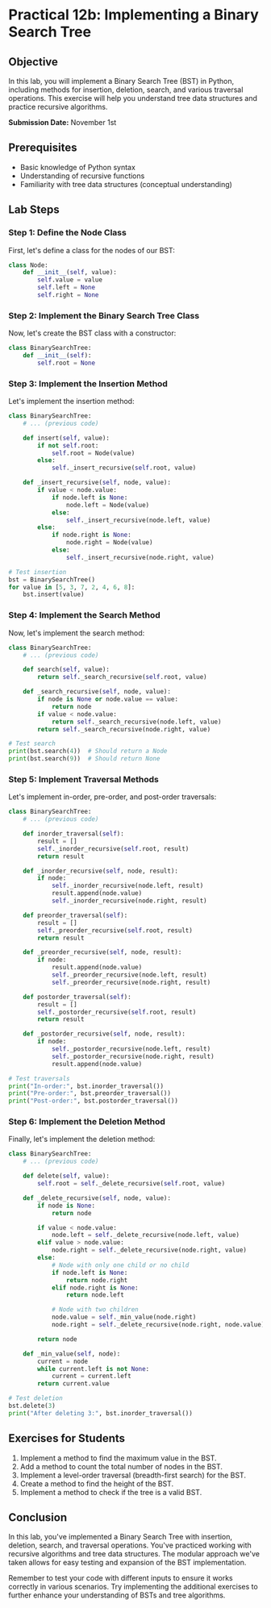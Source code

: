 # Practical 12b: Implementing a Binary Search Tree

## Objective
In this lab, you will implement a Binary Search Tree (BST) in Python, including methods for insertion, deletion, search, and various traversal operations. This exercise will help you understand tree data structures and practice recursive algorithms.

**Submission Date:** November 1st

## Prerequisites
- Basic knowledge of Python syntax
- Understanding of recursive functions
- Familiarity with tree data structures (conceptual understanding)

## Lab Steps

### Step 1: Define the Node Class

First, let's define a class for the nodes of our BST:

```python
class Node:
    def __init__(self, value):
        self.value = value
        self.left = None
        self.right = None
```

### Step 2: Implement the Binary Search Tree Class

Now, let's create the BST class with a constructor:

```python
class BinarySearchTree:
    def __init__(self):
        self.root = None
```

### Step 3: Implement the Insertion Method

Let's implement the insertion method:

```python
class BinarySearchTree:
    # ... (previous code)

    def insert(self, value):
        if not self.root:
            self.root = Node(value)
        else:
            self._insert_recursive(self.root, value)

    def _insert_recursive(self, node, value):
        if value < node.value:
            if node.left is None:
                node.left = Node(value)
            else:
                self._insert_recursive(node.left, value)
        else:
            if node.right is None:
                node.right = Node(value)
            else:
                self._insert_recursive(node.right, value)

# Test insertion
bst = BinarySearchTree()
for value in [5, 3, 7, 2, 4, 6, 8]:
    bst.insert(value)
```

### Step 4: Implement the Search Method

Now, let's implement the search method:

```python
class BinarySearchTree:
    # ... (previous code)

    def search(self, value):
        return self._search_recursive(self.root, value)

    def _search_recursive(self, node, value):
        if node is None or node.value == value:
            return node
        if value < node.value:
            return self._search_recursive(node.left, value)
        return self._search_recursive(node.right, value)

# Test search
print(bst.search(4))  # Should return a Node
print(bst.search(9))  # Should return None
```

### Step 5: Implement Traversal Methods

Let's implement in-order, pre-order, and post-order traversals:

```python
class BinarySearchTree:
    # ... (previous code)

    def inorder_traversal(self):
        result = []
        self._inorder_recursive(self.root, result)
        return result

    def _inorder_recursive(self, node, result):
        if node:
            self._inorder_recursive(node.left, result)
            result.append(node.value)
            self._inorder_recursive(node.right, result)

    def preorder_traversal(self):
        result = []
        self._preorder_recursive(self.root, result)
        return result

    def _preorder_recursive(self, node, result):
        if node:
            result.append(node.value)
            self._preorder_recursive(node.left, result)
            self._preorder_recursive(node.right, result)

    def postorder_traversal(self):
        result = []
        self._postorder_recursive(self.root, result)
        return result

    def _postorder_recursive(self, node, result):
        if node:
            self._postorder_recursive(node.left, result)
            self._postorder_recursive(node.right, result)
            result.append(node.value)

# Test traversals
print("In-order:", bst.inorder_traversal())
print("Pre-order:", bst.preorder_traversal())
print("Post-order:", bst.postorder_traversal())
```

### Step 6: Implement the Deletion Method

Finally, let's implement the deletion method:

```python
class BinarySearchTree:
    # ... (previous code)

    def delete(self, value):
        self.root = self._delete_recursive(self.root, value)

    def _delete_recursive(self, node, value):
        if node is None:
            return node

        if value < node.value:
            node.left = self._delete_recursive(node.left, value)
        elif value > node.value:
            node.right = self._delete_recursive(node.right, value)
        else:
            # Node with only one child or no child
            if node.left is None:
                return node.right
            elif node.right is None:
                return node.left

            # Node with two children
            node.value = self._min_value(node.right)
            node.right = self._delete_recursive(node.right, node.value)

        return node

    def _min_value(self, node):
        current = node
        while current.left is not None:
            current = current.left
        return current.value

# Test deletion
bst.delete(3)
print("After deleting 3:", bst.inorder_traversal())
```

## Exercises for Students

1. Implement a method to find the maximum value in the BST.
2. Add a method to count the total number of nodes in the BST.
3. Implement a level-order traversal (breadth-first search) for the BST.
4. Create a method to find the height of the BST.
5. Implement a method to check if the tree is a valid BST.

## Conclusion

In this lab, you've implemented a Binary Search Tree with insertion, deletion, search, and traversal operations. You've practiced working with recursive algorithms and tree data structures. The modular approach we've taken allows for easy testing and expansion of the BST implementation.

Remember to test your code with different inputs to ensure it works correctly in various scenarios. Try implementing the additional exercises to further enhance your understanding of BSTs and tree algorithms.
